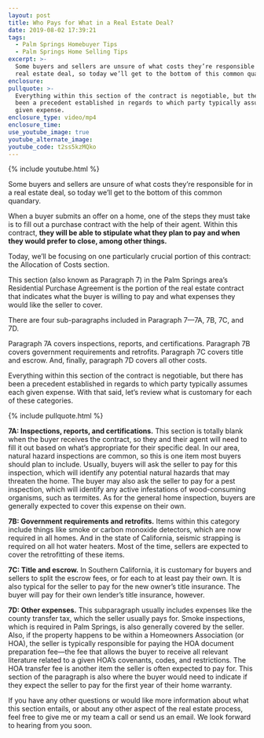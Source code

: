 ```yaml
---
layout: post
title: Who Pays for What in a Real Estate Deal?
date: 2019-08-02 17:39:21
tags:
  - Palm Springs Homebuyer Tips
  - Palm Springs Home Selling Tips
excerpt: >-
  Some buyers and sellers are unsure of what costs they’re responsible for in a
  real estate deal, so today we’ll get to the bottom of this common quandary.
enclosure:
pullquote: >-
  Everything within this section of the contract is negotiable, but there has
  been a precedent established in regards to which party typically assumes each
  given expense.
enclosure_type: video/mp4
enclosure_time:
use_youtube_image: true
youtube_alternate_image:
youtube_code: t2ss5kzMQko
---
```


{% include youtube.html %}

Some buyers and sellers are unsure of what costs they’re responsible for in a real estate deal, so today we’ll get to the bottom of this common quandary.&nbsp;

When a buyer submits an offer on a home, one of the steps they must take is to fill out a purchase contract with the help of their agent. Within this contract, **they will be able to stipulate what they plan to pay and when they would prefer to close, among other things.&nbsp;**

Today, we’ll be focusing on one particularly crucial portion of this contract: the Allocation of Costs section.&nbsp;

This section (also known as Paragraph 7) in the Palm Springs area’s Residential Purchase Agreement is the portion of the real estate contract that indicates what the buyer is willing to pay and what expenses they would like the seller to cover.&nbsp;

There are four sub-paragraphs included in Paragraph 7—7A, 7B, 7C, and 7D.

Paragraph 7A covers inspections, reports, and certifications. Paragraph 7B covers government requirements and retrofits. Paragraph 7C covers title and escrow. And, finally, paragraph 7D covers all other costs.&nbsp;

Everything within this section of the contract is negotiable, but there has been a precedent established in regards to which party typically assumes each given expense. With that said, let’s review what is customary for each of these categories.&nbsp;

{% include pullquote.html %}

**7A: Inspections, reports, and certifications.** This section is totally blank when the buyer receives the contract, so they and their agent will need to fill it out based on what’s appropriate for their specific deal. In our area, natural hazard inspections are common, so this is one item most buyers should plan to include. Usually, buyers will ask the seller to pay for this inspection, which will identify any potential natural hazards that may threaten the home. The buyer may also ask the seller to pay for a pest inspection, which will identify any active infestations of wood-consuming organisms, such as termites. As for the general home inspection, buyers are generally expected to cover this expense on their own.&nbsp;

**7B: Government requirements and retrofits.** Items within this category include things like smoke or carbon monoxide detectors, which are now required in all homes. And in the state of California, seismic strapping is required on all hot water heaters. Most of the time, sellers are expected to cover the retrofitting of these items.&nbsp;

**7C: Title and escrow.** In Southern California, it is customary for buyers and sellers to split the escrow fees, or for each to at least pay their own. It is also typical for the seller to pay for the new owner’s title insurance. The buyer will pay for their own lender’s title insurance, however.&nbsp;

**7D: Other expenses.** This subparagraph usually includes expenses like the county transfer tax, which the seller usually pays for. Smoke inspections, which is required in Palm Springs, is also generally covered by the seller. Also, if the property happens to be within a Homeowners Association (or HOA), the seller is typically responsible for paying the HOA document preparation fee—the fee that allows the buyer to receive all relevant literature related to a given HOA’s covenants, codes, and restrictions. The HOA transfer fee is another item the seller is often expected to pay for. This section of the paragraph is also where the buyer would need to indicate if they expect the seller to pay for the first year of their home warranty.&nbsp;

If you have any other questions or would like more information about what this section entails, or about any other aspect of the real estate process, feel free to give me or my team a call or send us an email. We look forward to hearing from you soon.<br>&nbsp;